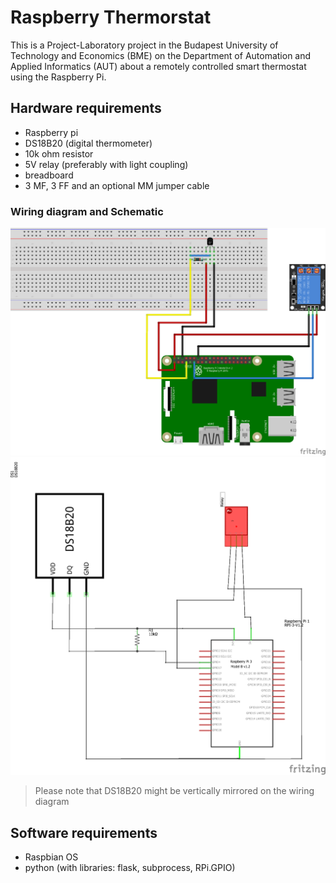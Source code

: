 # Raspberry Thermorstat
This is a Project-Laboratory project in the Budapest University of Technology and Economics (BME) on the Department of Automation and Applied Informatics (AUT) about a remotely controlled smart thermostat using the Raspberry Pi.

## Hardware requirements
+ Raspberry pi
+ DS18B20 (digital thermometer)
+ 10k ohm resistor
+ 5V relay (preferably with light coupling)
+ breadboard
+ 3 MF, 3 FF and an optional MM jumper cable

### Wiring diagram and Schematic
![wiring diagram](/imgs/wiring_diagram.png)
![schematic](/imgs/schematic.png)
> Please note that DS18B20 might be vertically mirrored on the wiring diagram


## Software requirements
+ Raspbian OS
+ python (with libraries: flask, subprocess, RPi.GPIO)
